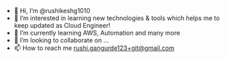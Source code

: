 - 👋 Hi, I’m @rushikeshg1010
- 👀 I’m interested in learning new technologies & tools which helps me to keep updated as Cloud Engineer!
- 🌱 I’m currently learning AWS, Automation and many more
- 💞️ I’m looking to collaborate on ...
- 📫 How to reach me rushi.gangurde123+git@gmail.com

<!---
rushikeshg1010/rushikeshg1010 is a ✨ special ✨ repository because its `README.md` (this file) appears on your GitHub profile.
You can click the Preview link to take a look at your changes.
--->
